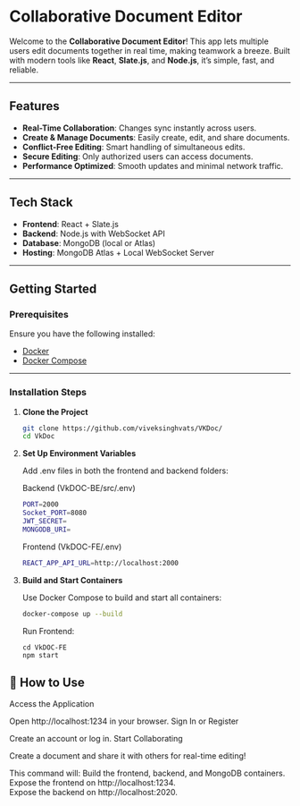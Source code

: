 #  Collaborative Document Editor

Welcome to the **Collaborative Document Editor**! This app lets multiple users edit documents together in real time, making teamwork a breeze. Built with modern tools like **React**, **Slate.js**, and **Node.js**, it’s simple, fast, and reliable.

---

## Features

-  **Real-Time Collaboration**: Changes sync instantly across users.
-  **Create & Manage Documents**: Easily create, edit, and share documents.
-  **Conflict-Free Editing**: Smart handling of simultaneous edits.
-  **Secure Editing**: Only authorized users can access documents.
-  **Performance Optimized**: Smooth updates and minimal network traffic.

---

##  Tech Stack

- **Frontend**: React + Slate.js  
- **Backend**: Node.js with WebSocket API  
- **Database**: MongoDB (local or Atlas)  
- **Hosting**: MongoDB Atlas + Local WebSocket Server  

---

##  Getting Started

### Prerequisites

Ensure you have the following installed:

- [Docker](https://www.docker.com/get-started)  
- [Docker Compose](https://docs.docker.com/compose/)  

---

###  Installation Steps

1. **Clone the Project**  
   ```bash
   git clone https://github.com/viveksinghvats/VKDoc/
   cd VkDoc

2. **Set Up Environment Variables**
   
    Add .env files in both the frontend and backend folders:
   
    Backend (VkDOC-BE/src/.env)
   ```bash
   PORT=2000
   Socket_PORT=8080
   JWT_SECRET=
   MONGODB_URI=
   ```

   Frontend (VkDOC-FE/.env)
   ```bash
   REACT_APP_API_URL=http://localhost:2000
   ```
 4. **Build and Start Containers**
  
    Use Docker Compose to build and start all containers:
    ```bash
    docker-compose up --build
    ```
    Run Frontend:
    ```
    cd VkDOC-FE
    npm start
    
## 🎯 How to Use
Access the Application

Open http://localhost:1234 in your browser.
Sign In or Register

Create an account or log in.
Start Collaborating

Create a document and share it with others for real-time editing!
    
    
   This command will:
   Build the frontend, backend, and MongoDB containers.<br>
   Expose the frontend on http://localhost:1234.<br>
   Expose the backend on http://localhost:2020.
